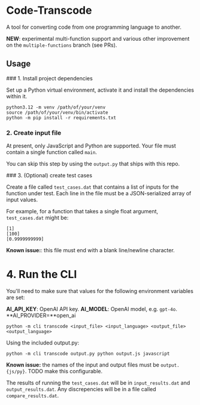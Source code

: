 # Code-Transcode

A tool for converting code from one programming language to another.

**NEW**: experimental multi-function support and various other improvement on the `multiple-functions` branch (see PRs).

## Usage

### 1. Install project dependencies

Set up a Python virtual environment, activate it and install the dependencies within it.

```
python3.12 -m venv /path/of/your/venv
source /path/of/your/venv/bin/activate
python -m pip install -r requirements.txt
```

### 2. Create input file

At present, only JavaScript and Python are supported. Your file must contain a single function called `main`.

You can skip this step by using the `output.py` that ships with this repo.

### 3. (Optional) create test cases

Create a file called `test_cases.dat` that contains a list of inputs for the function under test. Each line in the file must be a JSON-serialized array of input values.

For example, for a function that takes a single float argument, `test_cases.dat` might be:

```
[1]
[100]
[0.9999999999]
```

**Known issue:**: this file must end with a blank line/newline character.

# 4. Run the CLI

You'll need to make sure that values for the following environment variables are set:

**AI_API_KEY**: OpenAI API key.
**AI_MODEL**: OpenAI model, e.g. `gpt-4o`.
**AI_PROVIDER=**open_ai

```
python -m cli transcode <input_file> <input_language> <output_file> <output_language>
```

Using the included output.py:

```
python -m cli transcode output.py python output.js javascript
```

**Known issue:** the names of the input and output files must be `output.{js/py}`. TODO make this configurable.

The results of running the `test_cases.dat` will be in `input_results.dat` and `output_results.dat`. Any discrepencies will be in a file called `compare_results.dat`.
